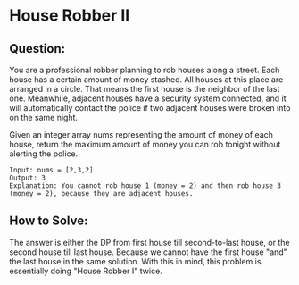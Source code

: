 # House Robber II

## Question:

You are a professional robber planning to rob houses along a street. Each house has a certain amount of money stashed. All houses at this place are arranged in a circle. That means the first house is the neighbor of the last one. Meanwhile, adjacent houses have a security system connected, and it will automatically contact the police if two adjacent houses were broken into on the same night.

Given an integer array nums representing the amount of money of each house, return the maximum amount of money you can rob tonight without alerting the police.

```
Input: nums = [2,3,2]
Output: 3
Explanation: You cannot rob house 1 (money = 2) and then rob house 3
(money = 2), because they are adjacent houses.
```

## How to Solve:

The answer is either the DP from first house till second-to-last
house, or the second house till last house. Because we cannot have the
first house "and" the last house in the same solution. With this in
mind, this problem is essentially doing "House Robber I" twice.
